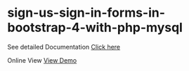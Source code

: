 # sign-us-sign-in-forms-in-bootstrap-4-with-php-mysql

See detailed Documentation <a href="https://learncodeweb.com/web-development/sign-up-sign-in-forms-in-bootstrap-4-with-php-mysql/" target="_blank">Click here</a>

Online View <a href="https://learncodeweb.com/demo/web-development/sign-up-&-sign-in-forms-in-bootstrap-4-with-php-mysql/" target="_blank">View Demo</a>
